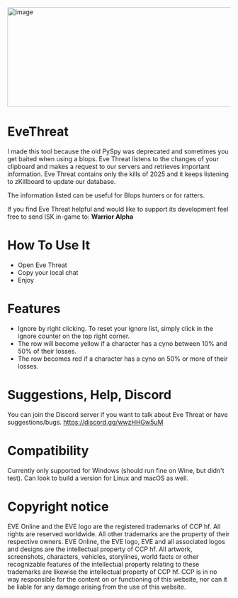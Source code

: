 <img width="1089" height="224" alt="image" src="https://github.com/user-attachments/assets/475a5110-734c-466c-92b9-0ccb4acb6a3b" />

# EveThreat
I made this tool because the old PySpy was deprecated and sometimes you get baited when using a blops.
Eve Threat listens to the changes of your clipboard and makes a request to our servers and retrieves important information.
Eve Threat contains only the kills of 2025 and it keeps listening to zKillboard to update our database.

The information listed can be useful for Blops hunters or for ratters.

If you find Eve Threat helpful and would like to support its development feel free to send ISK in-game to: **Warrior Alpha**


# How To Use It
- Open Eve Threat
- Copy your local chat
- Enjoy

# Features
- Ignore by right clicking. To reset your ignore list, simply click in the ignore counter on the top right corner.
- The row will become yellow if a character has a cyno between 10% and 50% of their losses.
- The row becomes red if a character has a cyno on 50% or more of their losses.

# Suggestions, Help, Discord
You can join the Discord server if you want to talk about Eve Threat or have suggestions/bugs.
https://discord.gg/wwzHHGw5uM

# Compatibility
Currently only supported for Windows (should run fine on Wine, but didn't test). 
Can look to build a version for Linux and macOS as well.

# Copyright notice
EVE Online and the EVE logo are the registered trademarks of CCP hf. All rights are reserved worldwide. All other trademarks are the property of their respective owners. EVE Online, the EVE logo, EVE and all associated logos and designs are the intellectual property of CCP hf. All artwork, screenshots, characters, vehicles, storylines, world facts or other recognizable features of the intellectual property relating to these trademarks are likewise the intellectual property of CCP hf. CCP is in no way responsible for the content on or functioning of this website, nor can it be liable for any damage arising from the use of this website.

